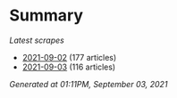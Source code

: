 # Summary
*Latest scrapes*
* [2021-09-02](https://github.com/nuuuwan/news_lk/blob/data/news_lk.2021-09-02.json) (177 articles)
* [2021-09-03](https://github.com/nuuuwan/news_lk/blob/data/news_lk.2021-09-03.json) (116 articles)

*Generated at 01:11PM, September 03, 2021*